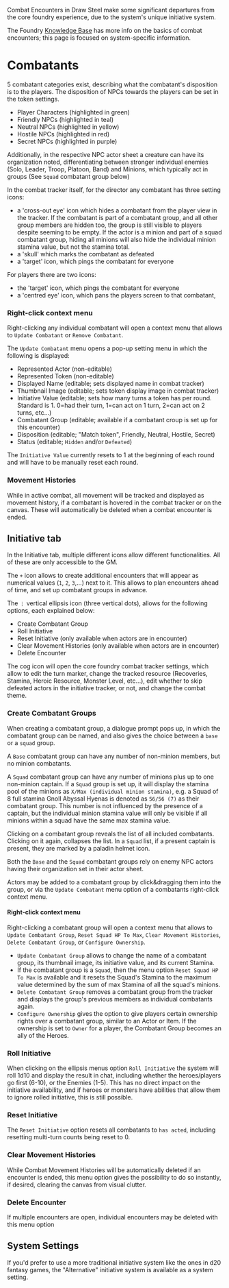 Combat Encounters in Draw Steel make some significant departures from the core foundry experience, due to the system's unique initiative system.

The Foundry [Knowledge Base](https://foundryvtt.com/article/combat/) has more info on the basics of combat encounters; this page is focused on system-specific information.

# Combatants

5 combatant categories exist, describing what the combatant's disposition is to the players. The disposition of NPCs towards the players can be set in the token settings.
+ Player Characters (highlighted in green)
+ Friendly NPCs (highlighted in teal)
+ Neutral NPCs (highlighted in yellow)
+ Hostile NPCs (highlighted in red)
+ Secret NPCs (highlighted in purple)

Additionally, in the respective NPC actor sheet a creature can have its organization
 noted, differentiating between stronger individual enemies (Solo, Leader, Troop, Platoon, Band) and Minions, which typically act in groups (See `Squad` combatant group below)

In the combat tracker itself, for the director any combatant has three setting icons:
+ a 'cross-out eye' icon which hides a combatant from the player view in the tracker. If the combatant is part of a combatant group, and all other group members are hidden too, the group is still visible to players despite seeming to be empty. If the actor is a minion and part of a squad combatant group, hiding all minions will also hide the individual minion stamina value, but not the stamina total.
+ a 'skull' which marks the combatant as defeated
+ a 'target' icon, which pings the combatant for everyone

For players there are two icons:
+ the 'target' icon, which pings the combatant for everyone
+ a 'centred eye' icon, which pans the players screen to that combatant,

### Right-click context menu

Right-clicking any individual combatant will open a context menu that allows to `Update Combatant` or `Remove Combatant`.

The `Update Combatant` menu opens a pop-up setting menu in which the following is displayed:
+ Represented Actor (non-editable)
+ Represented Token (non-editable)
+ Displayed Name (editable; sets displayed name in combat tracker)
+ Thumbnail Image (editable; sets token display image in combat tracker)
+ Initiative Value (editable; sets how many turns a token has per round. Standard is 1. 0=had their turn, 1=can act on 1 turn, 2=can act on 2 turns, etc...)
+ Combatant Group (editable; available if a combatant croup is set up for this encounter)
+ Disposition (editable; "Match token", Friendly, Neutral, Hostile, Secret)
+ Status (editable; `Hidden` and/or `Defeated`)

The `Initiative Value` currently resets to 1 at the beginning of each round and will have to be manually reset each round.

### Movement Histories

While in active combat, all movement will be tracked and displayed as movement history, if a combatant is hovered in the combat tracker or on the canvas. These will automatically be deleted when a combat encounter is ended.

## Initiative tab

In the Initiative tab, multiple different icons allow different functionalities. All of these are only accessible to the GM.

The `+` icon allows to create additional encounters that will appear as numerical values (`1`, `2`, `3`,...)  next to it. This allows to plan encounters ahead of time, and set up combatant groups in advance.

The `⋮` vertical ellipsis icon (three vertical dots), allows for the following options, each explained below:
+ Create Combatant Group
+ Roll Initiative
+ Reset Initiative (only available when actors are in encounter)
+ Clear Movement Histories (only available when actors are in encounter)
+ Delete Encounter

The cog icon will open the core foundry combat tracker settings, which allow to edit the turn marker, change the tracked resource (Recoveries, Stamina, Heroic Resource, Monster Level, etc...), edit whether to skip defeated actors in the initiative tracker, or not, and change the combat theme.

### Create Combatant Groups
When creating a combatant group, a dialogue prompt pops up, in which the combatant group can be named, and also gives the choice between a `base` or a `squad` group.

A `Base` combatant group can have any number of non-minion members, but no minion combatants.

A `Squad` combatant group can have any number of minions plus up to one non-minion captain. If a `Squad` group is set up, it will display the stamina pool of the minions as `X/Max (individual minion stamina)`, e.g. a Squad of 8 full stamina Gnoll Abyssal Hyenas is denoted as `56/56 (7)` as their combatant group. This number is not influenced by the presence of a captain, but the individual minion stamina value will only be visible if all minions within a squad have the same max stamina value.

Clicking on a combatant group reveals the list of all included combatants. Clicking on it again, collapses the list. In a `Squad` list, if a present captain is present, they are marked by a paladin helmet icon.

Both the `Base` and the `Squad` combatant groups rely on enemy NPC actors having their organization set in their actor sheet.

Actors may be added to a combatant group by click&dragging them into the group, or via the `Update Combatant` menu option of a combatants right-click context menu.

#### Right-click context menu

Right-clicking a combatant group will open a context menu that allows to `Update Combatant Group`, `Reset Squad HP To Max`, `Clear Movement Histories`, `Delete Combatant Group`, or `Configure Ownership`.
+ `Update Combatant Group` allows to change the name of a combatant group, its thumbnail image, its initiative value, and its current Stamina.
+ If the combatant group is a `Squad`, then the menu option `Reset Squad HP To Max` is available and it resets the Squad's Stamina to the maximum value determined by the sum of max Stamina of all the squad's minions.
+ `Delete Combatant Group` removes a combatant group from the tracker and displays the group's previous members as individual combatants again.
+ `Configure Ownership` gives the option to give players certain ownership rights over a combatant group, similar to an Actor or Item. If the ownership is set to `Owner` for a player, the Combatant Group becomes an ally of the Heroes.

### Roll Initiative

When clicking on the ellipsis menus option `Roll Initiative` the system will roll 1d10 and display the result in chat, including whether the heroes/players go first (6-10), or the Enemies (1-5). This has no direct impact on the initiative availability, and if heroes or monsters have abilities that allow them to ignore rolled initiative, this is still possible.

### Reset Initiative

The `Reset Initiative` option resets all combatants to `has acted`, including resetting multi-turn counts being reset to 0.

### Clear Movement Histories

While Combat Movement Histories will be automatically deleted if an encounter is ended, this menu option gives the possibility to do so instantly, if desired, clearing the canvas from visual clutter.

### Delete Encounter

If multiple encounters are open, individual encounters may be deleted with this menu option

## System Settings

If you'd prefer to use a more traditional initiative system like the ones in d20 fantasy games, the "Alternative" initiative system is available as a system setting.
